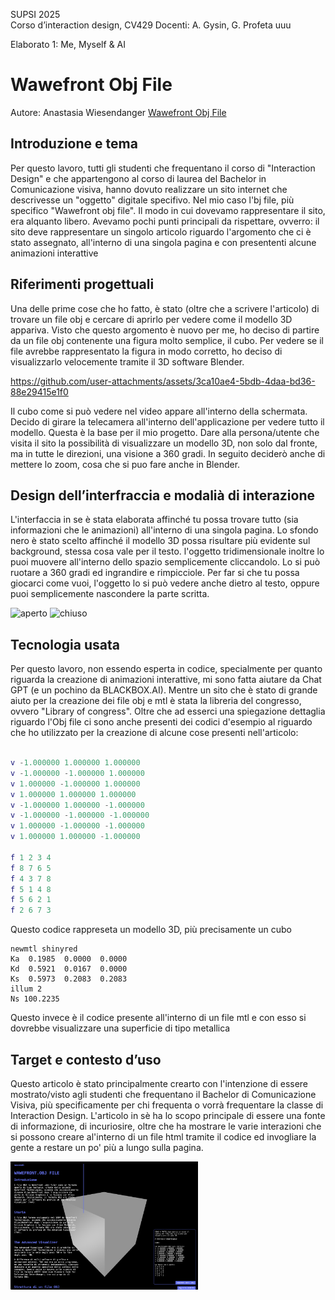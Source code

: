 SUPSI 2025  
Corso d’interaction design, CV429 
Docenti: A. Gysin, G. Profeta  uuu

Elaborato 1: Me, Myself & AI  

# Wawefront Obj File
Autore: Anastasia Wiesendanger 
[Wawefront Obj File](https://anastasiawiesendanger.github.io/The_Wawefront.obj_file/)


## Introduzione e tema
Per questo lavoro, tutti gli studenti che frequentano il corso di "Interaction Design" e che appartengono al corso di laurea del Bachelor in Comunicazione visiva, hanno dovuto realizzare un sito internet che descrivesse un "oggetto" digitale specifivo. Nel mio caso l'bj file, più specifico "Wawefront obj file". Il modo in cui dovevamo rappresentare il sito, era alquanto libero. Avevamo pochi punti principali da rispettare, ovverro: il sito deve rappresentare un singolo articolo riguardo l'argomento che ci è stato assegnato, all'interno di una singola pagina e con presententi alcune animazioni interattive


## Riferimenti progettuali
Una delle prime cose che ho fatto, è stato (oltre che a scrivere l'articolo) di trovare un file obj e cercare di aprirlo per vedere come il modello 3D appariva. Visto che questo argomento è nuovo per me, ho deciso di partire da un file obj contenente una figura molto semplice, il cubo. Per vedere se il file avrebbe rappresentato la figura in modo corretto, ho deciso di visualizzarlo velocemente tramite il 3D software Blender.


https://github.com/user-attachments/assets/3ca10ae4-5bdb-4daa-bd36-88e29415e1f0

Il cubo come si può vedere nel video appare all'interno della schermata. Decido di girare la telecamera all'interno dell'applicazione per vedere tutto il modello. Questa è la base per il mio progetto. Dare alla persona/utente che visita il sito la possibilità di visualizzare un modello 3D, non solo dal fronte, ma in tutte le direzioni, una visione a 360 gradi. In seguito deciderò anche di mettere lo zoom, cosa che si puo fare anche in Blender.

## Design dell’interfraccia e modalià di interazione
L'interfaccia in se è stata elaborata affinché tu possa trovare tutto (sia informazioni che le animazioni) all'interno di una singola pagina. Lo sfondo nero è stato scelto affinché il modello 3D possa risultare più evidente sul background, stessa cosa vale per il testo. l'oggetto tridimensionale inoltre lo puoi muovere all'interno dello spazio semplicemente cliccandolo. Lo si può ruotare a 360 gradi ed ingrandire e rimpicciole. Per far si che tu possa giocarci come vuoi, l'oggetto lo si può vedere anche dietro al testo, oppure puoi semplicemente nascondere la parte scritta.


<img width="800" alt="aperto" src="https://github.com/user-attachments/assets/08306c6c-52be-4923-aeb8-61063054ede9" />

<img width="800" alt="chiuso" src="https://github.com/user-attachments/assets/6e1997ea-f264-471d-a19c-ee3d31848f11" />



## Tecnologia usata
Per questo lavoro, non essendo esperta in codice, specialmente per quanto riguarda la creazione di animazioni interattive, mi sono fatta aiutare da Chat GPT (e un pochino da BLACKBOX.AI). Mentre un sito che è stato di grande aiuto per la creazione dei file obj e mtl è stata la libreria del congresso, ovvero "Library of congress". Oltre che ad esserci una spiegazione dettaglia riguardo l'Obj file ci sono anche presenti dei codici d'esempio al riguardo che ho utilizzato per la creazione di alcune cose presenti nell'articolo:


```g Object001

v -1.000000 1.000000 1.000000
v -1.000000 -1.000000 1.000000
v 1.000000 -1.000000 1.000000
v 1.000000 1.000000 1.000000
v -1.000000 1.000000 -1.000000
v -1.000000 -1.000000 -1.000000
v 1.000000 -1.000000 -1.000000
v 1.000000 1.000000 -1.000000

f 1 2 3 4
f 8 7 6 5
f 4 3 7 8
f 5 1 4 8
f 5 6 2 1
f 2 6 7 3
```

Questo codice rappreseta un modello 3D, più precisamente un cubo

```mtl file
newmtl shinyred
Ka  0.1985  0.0000  0.0000
Kd  0.5921  0.0167  0.0000
Ks  0.5973  0.2083  0.2083
illum 2
Ns 100.2235
```

Questo invece è il codice presente all'interno di un file mtl e con esso si dovrebbe visualizzare una superficie di tipo metallica

## Target e contesto d’uso
Questo articolo è stato principalmente crearto con l'intenzione di essere mostrato/visto agli studenti che frequentano il Bachelor di Comunicazione Visiva, più specificamente per chi frequenta o vorrà frequentare la classe di Interaction Design. L'articolo in sè ha lo scopo principale di essere una fonte di informazione, di incuriosire, oltre che ha mostrare le varie interazioni che si possono creare al'interno di un file html tramite il codice ed invogliare la gente a restare un po' più a lungo sulla pagina. 

[<img src="doc/aperto.jpg" width="300" alt="Supplemento al dizionario italiano">]()

